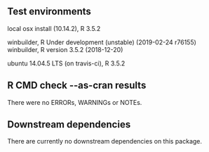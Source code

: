 ## Test environments
local osx install (10.14.2), R 3.5.2

winbuilder, R Under development (unstable) (2019-02-24 r76155)
winbuilder, R version 3.5.2 (2018-12-20)

ubuntu 14.04.5 LTS (on travis-ci), R 3.5.2

## R CMD check --as-cran results
There were no ERRORs, WARNINGs or NOTEs.

## Downstream dependencies
There are currently no downstream dependencies on this package.
